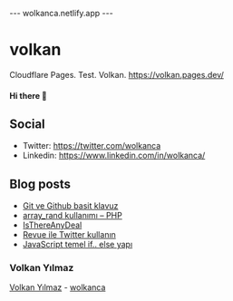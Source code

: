 ---  wolkanca.netlify.app ---
# volkan
Cloudflare Pages. Test. Volkan. https://volkan.pages.dev/

#### Hi there 👋

## Social
- Twitter: https://twitter.com/wolkanca
- Linkedin: https://www.linkedin.com/in/wolkanca/


## Blog posts
<!-- BLOG-POST-LIST:START -->
- [Git ve Github basit klavuz](https://wolkanca.com.tr/git-ve-github-basit-klavuz/)
- [array_rand kullanımı – PHP](https://wolkanca.com.tr/array_rand-kullanimi-php/)
- [IsThereAnyDeal](https://wolkanca.com.tr/isthereanydeal/)
- [Revue ile Twitter kullanın](https://wolkanca.com.tr/revue-ile-twitter-kullanin/)
- [JavaScript temel if.. else yapı](https://wolkanca.com.tr/javascript-temel-if-else-yapi/)
<!-- BLOG-POST-LIST:END -->


### Volkan Yılmaz

[Volkan Yılmaz](https://volkanyilmaz.com.tr/) - [wolkanca](https://wolkanca.com.tr/)

